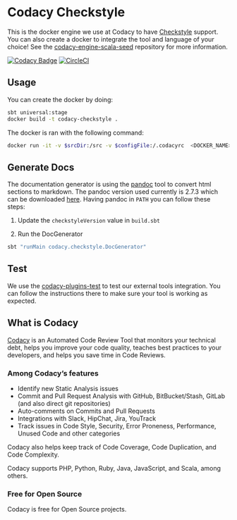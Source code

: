 # Codacy Checkstyle

This is the docker engine we use at Codacy to have [Checkstyle](http://checkstyle.sourceforge.net/) support.
You can also create a docker to integrate the tool and language of your choice!
See the [codacy-engine-scala-seed](https://github.com/codacy/codacy-engine-scala-seed) repository for more information.

[![Codacy Badge](https://api.codacy.com/project/badge/Grade/edc090bb5ed64aa5a009ace701e41d63)](https://www.codacy.com/gh/codacy/codacy-checkstyle?utm_source=github.com&amp;utm_medium=referral&amp;utm_content=codacy/codacy-checkstyle&amp;utm_campaign=Badge_Grade)
[![CircleCI](https://circleci.com/gh/codacy/codacy-checkstyle.svg?style=svg)](https://circleci.com/gh/codacy/codacy-checkstyle)

## Usage

You can create the docker by doing:

```bash
sbt universal:stage
docker build -t codacy-checkstyle .
```

The docker is ran with the following command:

```bash
docker run -it -v $srcDir:/src -v $configFile:/.codacyrc  <DOCKER_NAME>:<DOCKER_VERSION>
```

## Generate Docs

The documentation generator is using the [pandoc](https://pandoc.org/) tool to convert html sections to markdown.
The pandoc version used currently is 2.7.3 which can be downloaded [here](https://github.com/jgm/pandoc/releases/tag/2.7.3).
Having pandoc in `PATH` you can follow these steps:

1. Update the `checkstyleVersion` value in `build.sbt`

2. Run the DocGenerator

```bash
sbt "runMain codacy.checkstyle.DocGenerator"
```

## Test

We use the [codacy-plugins-test](https://github.com/codacy/codacy-plugins-test) to test our external tools integration.
You can follow the instructions there to make sure your tool is working as expected.

## What is Codacy

[Codacy](https://www.codacy.com/) is an Automated Code Review Tool that monitors your technical debt, helps you improve your code quality, teaches best practices to your developers, and helps you save time in Code Reviews.

### Among Codacy’s features

- Identify new Static Analysis issues
- Commit and Pull Request Analysis with GitHub, BitBucket/Stash, GitLab (and also direct git repositories)
- Auto-comments on Commits and Pull Requests
- Integrations with Slack, HipChat, Jira, YouTrack
- Track issues in Code Style, Security, Error Proneness, Performance, Unused Code and other categories

Codacy also helps keep track of Code Coverage, Code Duplication, and Code Complexity.

Codacy supports PHP, Python, Ruby, Java, JavaScript, and Scala, among others.

### Free for Open Source

Codacy is free for Open Source projects.
